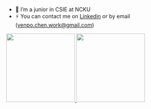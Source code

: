 - 🔭  I’m a junior in CSIE at NCKU
- ⚡  You can contact me on [Linkedin](https://www.linkedin.com/in/yenpochen/) or by email (yenpo.chen.work@gmail.com)

<a href="https://github.com/ypctw">
  <img height="180em" src="https://github-readme-stats.vercel.app/api?username=ypctw&show_icons=true&theme=tokyonight")/>
  <img height="180em" src="https://github-readme-stats.vercel.app/api/top-langs/?username=ypctw&layout=compact&theme=tokyonight"/>
</a>


<!--
**ypctw/ypctw** is a ✨ _special_ ✨ repository because its `README.md` (this file) appears on your GitHub profile.

Here are some ideas to get you started:

- 🔭 I’m currently working on ...
- 🌱 I’m currently learning ...
- 👯 I’m looking to collaborate on ...
- 🤔 I’m looking for help with ...
- 💬 Ask me about ...
- 📫 How to reach me: ...
- 😄 Pronouns: ...
- ⚡ Fun fact: ...
-->
